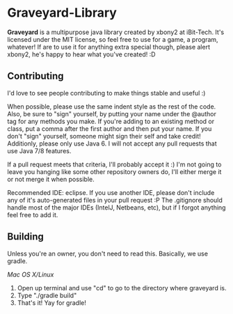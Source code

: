 Graveyard-Library
=================

**Graveyard** is a multipurpose java library created by xbony2 at iBit-Tech. It's licensed under the MIT license, so feel free to use for a game, a program, whatever! If are to use it for anything extra special though, please alert xbony2, he's happy to hear what you've created! :D

Contributing
-----------
I'd love to see people contributing to make things stable and useful :)

When possible, please use the same indent style as the rest of the code. Also, be sure to "sign" yourself, by putting your name under the @author tag for any methods you make. If you're adding to an existing method or class, put a comma after the first author and then put your name. If you don't "sign" yourself, someone might sign their self and take credit! Additionly, please only use Java 6. I will not accept any pull requests that use Java 7/8 features.

If a pull request meets that criteria, I'll probably accept it :) I'm not going to leave you hanging like some other repository owners do, I'll either merge it or not merge it when possible. 

Recommended IDE: eclipse. If you use another IDE, please don't include any of it's auto-generated files in your pull request :P The .gitignore should handle most of the major IDEs (IntelJ, Netbeans, etc), but if I forgot anything feel free to add it.

Building
-----------
Unless you're an owner, you don't need to read this. Basically, we use gradle. 

*Mac OS X/Linux*

1. Open up terminal and use "cd" to go to the directory where graveyard is. 
2. Type "./gradle build"
3. That's it! Yay for gradle! 
